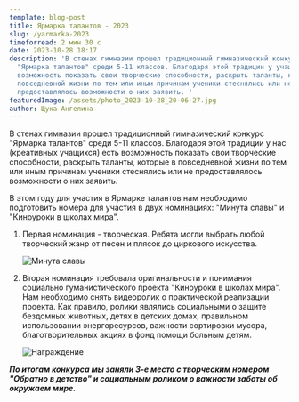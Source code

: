 ```yaml
---
template: blog-post
title: Ярмарка талантов - 2023
slug: /yarmarka-2023
timeforread: 2 мин 30 с
date: 2023-10-28 18:17
description: 'В стенах гимназии прошел традиционный гимназический конкурс
  "Ярмарка талантов" среди 5-11 классов. Благодаря этой традиции у учащихся есть
  возможность показать свои творческие способности, раскрыть таланты, которые в
  повседневной жизни по тем или иным причинам ученики стеснялись или не
  предоставлялось возможности о них заявить. '
featuredImage: /assets/photo_2023-10-28_20-06-27.jpg
author: Щука Ангелина
---
```

В стенах гимназии прошел традиционный гимназический конкурс "Ярмарка талантов" среди 5-11 классов. Благодаря этой традиции у нас (креативных учащихся) есть возможность показать свои творческие способности, раскрыть таланты, которые в повседневной жизни по тем или иным причинам ученики стеснялись или не предоставлялось возможности о них заявить.

В этом году для участия в Ярмарке талантов нам необходимо подготовить номера для участия в двух номинациях: "Минута славы" и "Киноуроки в школах мира".

1. Первая номинация - творческая. Ребята могли выбрать любой творческий жанр от песен и плясок до циркового искусства.

   ![Минута славы](/assets/photo_2024-03-26_10-23-22.jpg "Минута славы")
2. Вторая номинация требовала оригинальности и понимания социально гуманистического проекта "Киноуроки в школах мира". Нам необходимо снять видеоролик о практической реализации проекта. Как правило, ролики являлись социальными о защите бездомных животных, детях в детских домах, правильном использовании энергоресурсов, важности сортировки мусора, благотворительных акциях в фонд помощи больным детям.

   ![Награждение](/assets/изображение_viber_2023-10-30_10-51-39-936.jpg "Награждение")

***По итогам конкурса мы заняли 3-е место с творческим номером "Обратно в детство" и социальным роликом о важности заботы об окружаем мире.***

<script src="https://cdn.commoninja.com/sdk/latest/commonninja.js" defer></script>

<div class="commonninja_component pid-829757c7-2b23-46ff-ad85-98e35f69c173"></div>